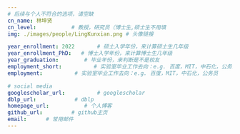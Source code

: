 ```yaml
---
# 后续与个人不符合的选项，请空缺
cn_name: 林坤贤
cn_level:           # 教授，研究员（博士生,硕士生不用填
img: ./images/people/LingKunxian.png # 头像链接

year_enrollment: 2022       # 硕士入学年份，来计算硕士生几年级
year_enrollment_PhD:   # 博士入学年份，来计算博士生几年级
year_graduation:        # 毕业年份，来判断是不是校友
employment_short:          # 实验室毕业工作去向：e.g. 百度，MIT，中石化，公务员
employment:          # 实验室毕业工作去向：e.g. 百度，MIT，中石化，公务员

# social media
googlescholar_url:          # googlescholar
dblp_url:            # dblp
homepage_url:           # 个人博客
github_url:         # github主页
email:      # 常用邮件
---
```

